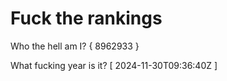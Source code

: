 # Fuck the rankings

Who the hell am I?
{ 8962933 }

What fucking year is it?
[ 2024-11-30T09:36:40Z ]
